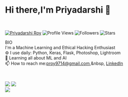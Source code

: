 # Hi there,I'm Priyadarshi 👋
<br>

[![Priyadarshi Roy](https://img.shields.io/badge/PRIYADARSHI-ROY-<COLOR>.svg)](https://shields.io/) ![Profile Views](https://komarev.com/ghpvc/?username=pro9714&color=green) ![Followers](https://img.shields.io/github/followers/proy9714) ![Stars](https://img.shields.io/github/stars/proy9714?label=Profile%20Stars&logo=Profile%20stars&logoColor=g) 

BIO</b><br>
 I'm a Machine Learning and Ethical Hacking Enthusiast<br>
⚙️ I use daily: Python, Keras, Flask, Photoshop, Lightroom<br>
🌱 Learning all about ML and AI<br>
📫 How to reach me:proy9714@gmail.com,&nbsp, [LinkedIn](https://www.linkedin.com/in/priyadarshi-roy-047474148/)

<br>

<!--
[![My GitHub Stats](https://github-readme-stats.vercel.app/api/?username=proy9714&count_private=true&theme=dracula&showicons=true)]()
[![My GitHub Language Stats](https://github-readme-stats.vercel.app/api/top-langs/?username=proy9714&langs_count=5&theme=tokyonight)]()
-->

![](https://github-readme-stats.vercel.app/api?username=proy9714&theme=light&hide_border=false&include_all_commits=true&count_private=true)
![](https://github-readme-streak-stats.herokuapp.com/?user=proy9714&theme=light&hide_border=false)<br/>
![](https://github-readme-stats.vercel.app/api/top-langs/?username=proy9714&theme=light&hide_border=false&include_all_commits=true&count_private=true&layout=compact)
